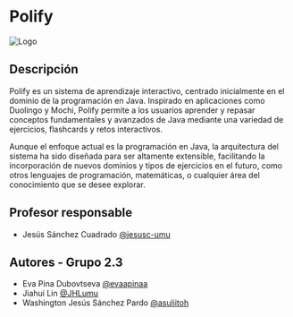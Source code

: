 # Polify

![Logo](https://www.um.es/documents/1073494/42130150/LogosimboloUMU-positivo.png/e1f004bd-ed22-23dd-682f-ab3f1f39b435?t=1693480807647&download=true)

## Descripción
Polify es un sistema de aprendizaje interactivo, centrado inicialmente en el dominio de la programación en Java. Inspirado en aplicaciones como Duolingo y Mochi, Polify permite a los usuarios aprender y repasar conceptos fundamentales y avanzados de Java mediante una variedad de ejercicios, flashcards y retos interactivos. 

Aunque el enfoque actual es la programación en Java, la arquitectura del sistema ha sido diseñada para ser altamente extensible, facilitando la incorporación de nuevos dominios y tipos de ejercicios en el futuro, como otros lenguajes de programación, matemáticas, o cualquier área del conocimiento que se desee explorar.

## Profesor responsable
- Jesús Sánchez Cuadrado [@jesusc-umu](https://github.com/jesusc-umu)

## Autores - Grupo 2.3

- Eva Pina Dubovtseva [@evaapinaa](https://www.github.com/evaapinaa)
- Jiahui Lin [@JHLumu](https://github.com/JHLumu)
- Washington Jesús Sánchez Pardo [@asuliitoh](https://github.com/asuliitoh)
